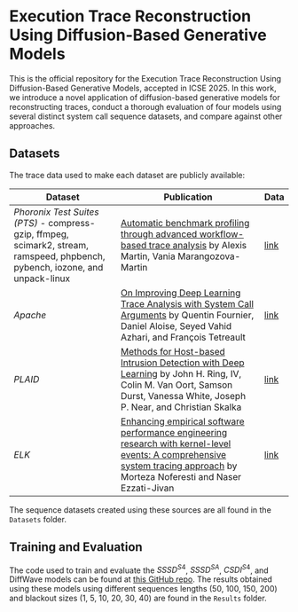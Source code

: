 #  Execution Trace Reconstruction Using Diffusion-Based Generative Models
This is the official repository for the Execution Trace Reconstruction Using Diffusion-Based Generative Models, accepted in ICSE 2025. In this work, we introduce a novel application of diffusion-based generative models for reconstructing traces, conduct a thorough evaluation of four models using several distinct system call sequence datasets, and compare against other approaches. 
## Datasets
The trace data used to make each dataset are publicly available:

Dataset | Publication | Data
--- | --- | --- 
*Phoronix Test Suites (PTS)*  - compress-gzip, ffmpeg, scimark2, stream, ramspeed, phpbench, pybench, iozone, and unpack-linux | [Automatic benchmark profiling through advanced workflow-based trace analysis](https://inria.hal.science/hal-02047273/document) by Alexis Martin, Vania Marangozova-Martin | [link](https://zenodo.org/records/437207)
*Apache* | [On Improving Deep Learning Trace Analysis with System Call Arguments](https://arxiv.org/pdf/2103.06915) by Quentin Fournier, Daniel Aloise, Seyed Vahid Azhari, and François Tetreault | [link](https://zenodo.org/records/4091287)
*PLAID* | [Methods for Host-based Intrusion Detection with Deep Learning](https://dl.acm.org/doi/full/10.1145/3461462) by John H. Ring, IV, Colin M. Van Oort, Samson Durst, Vanessa White, Joseph P. Near, and Christian Skalka | [link](https://gitlab.com/jhring/uvm_ids)
*ELK* | [Enhancing empirical software performance engineering research with kernel-level events: A comprehensive system tracing approach](https://www.sciencedirect.com/science/article/pii/S0164121224001626) by Morteza Noferesti and Naser Ezzati-Jivan | [link](https://github.com/mnoferestibrocku/dataset-repo)

The sequence datasets created using these sources are all found in the `Datasets` folder. 

## Training and Evaluation
The code used to train and evaluate the $`SSSD^{S4}`$, $`SSSD^{SA}`$, $`CSDI^{S4}`$, and DiffWave models can be found at [this GitHub repo](https://github.com/AI4HealthUOL/SSSD). The results obtained using these models using different sequences lengths (50, 100, 150, 200) and blackout sizes (1, 5, 10, 20, 30, 40) are found in the `Results` folder.
